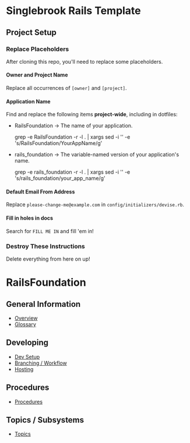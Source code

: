 # Singlebrook Rails Template

## Project Setup

### Replace Placeholders

After cloning this repo, you'll need to replace some placeholders.

#### Owner and Project Name

Replace all occurrences of `[owner]` and `[project]`.

#### Application Name

Find and replace the following items **project-wide**, including in dotfiles:

- RailsFoundation -> The name of your application.

    grep -e RailsFoundation -r -l . | xargs sed -i '' -e 's/RailsFoundation/YourAppName/g'

- rails_foundation -> The variable-named version of your application's name.

    grep -e rails_foundation -r -l . | xargs sed -i '' -e 's/rails_foundation/your_app_name/g'


#### Default Email From Address

Replace `please-change-me@example.com` in `config/initializers/devise.rb`.

#### Fill in holes in docs

Search for `FILL ME IN` and fill 'em in!

### Destroy These Instructions

Delete everything from here on up!

# RailsFoundation

## General Information

* [Overview](doc/overview.md)
* [Glossary](doc/glossary.md)

## Developing

* [Dev Setup](doc/dev_setup.md)
* [Branching / Workflow](doc/branching_and_workflow.md)
* [Hosting](doc/hosting.md)

## Procedures

* [Procedures](doc/procedures)

## Topics / Subsystems

* [Topics](doc/topics)
